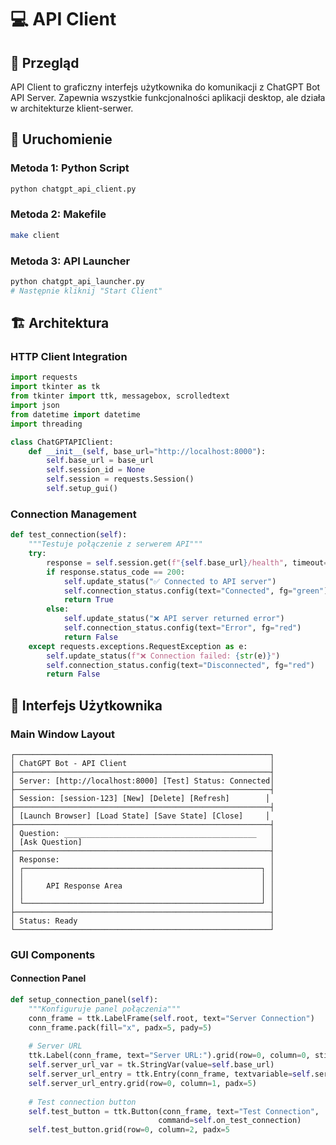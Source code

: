 # 💻 API Client

## 🎯 Przegląd

API Client to graficzny interfejs użytkownika do komunikacji z ChatGPT Bot API Server. Zapewnia wszystkie funkcjonalności aplikacji desktop, ale działa w architekturze klient-serwer.

## 🚀 Uruchomienie

### Metoda 1: Python Script
```bash
python chatgpt_api_client.py
```

### Metoda 2: Makefile
```bash
make client
```

### Metoda 3: API Launcher
```bash
python chatgpt_api_launcher.py
# Następnie kliknij "Start Client"
```

## 🏗️ Architektura

### HTTP Client Integration
```python
import requests
import tkinter as tk
from tkinter import ttk, messagebox, scrolledtext
import json
from datetime import datetime
import threading

class ChatGPTAPIClient:
    def __init__(self, base_url="http://localhost:8000"):
        self.base_url = base_url
        self.session_id = None
        self.session = requests.Session()
        self.setup_gui()
```

### Connection Management
```python
def test_connection(self):
    """Testuje połączenie z serwerem API"""
    try:
        response = self.session.get(f"{self.base_url}/health", timeout=5)
        if response.status_code == 200:
            self.update_status("✅ Connected to API server")
            self.connection_status.config(text="Connected", fg="green")
            return True
        else:
            self.update_status("❌ API server returned error")
            self.connection_status.config(text="Error", fg="red")
            return False
    except requests.exceptions.RequestException as e:
        self.update_status(f"❌ Connection failed: {str(e)}")
        self.connection_status.config(text="Disconnected", fg="red")
        return False
```

## 🎨 Interfejs Użytkownika

### Main Window Layout
```
┌─────────────────────────────────────────────────────────┐
│ ChatGPT Bot - API Client                                │
├─────────────────────────────────────────────────────────┤
│ Server: [http://localhost:8000] [Test] Status: Connected│
├─────────────────────────────────────────────────────────┤
│ Session: [session-123] [New] [Delete] [Refresh]        │
├─────────────────────────────────────────────────────────┤
│ [Launch Browser] [Load State] [Save State] [Close]     │
├─────────────────────────────────────────────────────────┤
│ Question: ___________________________________________   │
│ [Ask Question]                                          │
├─────────────────────────────────────────────────────────┤
│ Response:                                               │
│ ┌─────────────────────────────────────────────────────┐ │
│ │                                                     │ │
│ │     API Response Area                               │ │
│ │                                                     │ │
│ └─────────────────────────────────────────────────────┘ │
├─────────────────────────────────────────────────────────┤
│ Status: Ready                                           │
└─────────────────────────────────────────────────────────┘
```

### GUI Components

#### Connection Panel
```python
def setup_connection_panel(self):
    """Konfiguruje panel połączenia"""
    conn_frame = ttk.LabelFrame(self.root, text="Server Connection")
    conn_frame.pack(fill="x", padx=5, pady=5)
    
    # Server URL
    ttk.Label(conn_frame, text="Server URL:").grid(row=0, column=0, sticky="w")
    self.server_url_var = tk.StringVar(value=self.base_url)
    self.server_url_entry = ttk.Entry(conn_frame, textvariable=self.server_url_var, width=40)
    self.server_url_entry.grid(row=0, column=1, padx=5)
    
    # Test connection button
    self.test_button = ttk.Button(conn_frame, text="Test Connection", 
                                 command=self.on_test_connection)
    self.test_button.grid(row=0, column=2, padx=5